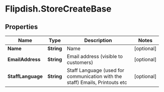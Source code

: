 # Flipdish.StoreCreateBase

## Properties

Name | Type | Description | Notes
------------ | ------------- | ------------- | -------------
**Name** | **String** | Name | [optional] 
**EmailAddress** | **String** | Email address (visible to customers) | [optional] 
**StaffLanguage** | **String** | Staff Language (used for communication with the staff)  Emails, Printouts etc | [optional] 


